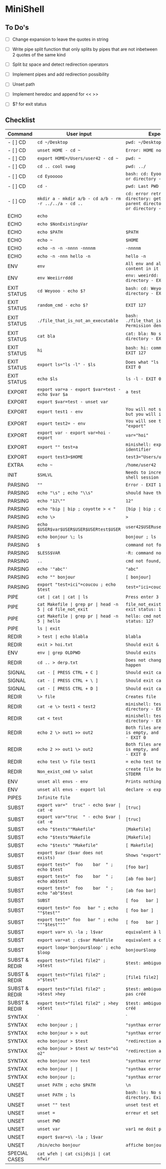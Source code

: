 # MiniShell

## To Do's
- [ ] Change expansion to leave the quotes in string

- [ ] Write pipe split function that only splits by pipes that are
not inbetween 2 quotes of the same kind

- [ ] Split bz space and detect redirection operators

- [ ] Implement pipes and add redirection possibility

- [ ] Unset path 

- [ ] Implement heredoc and append for << >>

- [ ] $? for exit status

## Checklist

| Command | User input | Expected result |
|---------|------------|-----------------|
| - [ ] CD | `cd ~/Desktop` | `pwd: ~/Desktop` |
| - [ ] CD | `unset HOME - cd ~` | `Error: HOME not set, EXIT 1` |
| - [ ] CD | `export HOME=/Users/user42 - cd ~` | `pwd: ~` |
| - [ ] CD | `cd .. cool swag` | `pwd: ../` |
| - [ ] CD | `cd Eyooooo` | `bash: cd: Eyooooo: No such file or directory - EXIT 1` |
| - [ ] CD | `cd -` | `pwd: Last PWD` |
| - [ ] CD | `mkdir a - mkdir a/b - cd a/b - rm -r ../../a - cd ..` | `cd: error retrieving current directory: getcwd: cannot access parent directories: No such file or directory - EXIT 0` |
| ECHO | `echo` |  |
| ECHO | `echo $NonExistingVar` |  |
| ECHO | `echo $PATH` | `$PATH` |
| ECHO | `echo ~` | `$HOME` |
| ECHO | `echo -n -n -nnnn -nnnnm` | `-nnnnm` |
| ECHO | `echo -n -nnn hello -n` | `hello -n` |
| ENV | `env` | `All env and all user envs WITH content in it` |
| ENV | `env Weeiirrddd` | `env: weeirdd: No such file or directory - EXIT 127` |
| EXIT STATUS | `cd Weyooo - echo $?` | `bash: cd: Weyooo: No such file or directory - EXIT 1` |
| EXIT STATUS | `random_cmd - echo $?` | `EXIT 127` |
| EXIT STATUS | `./file_that_is_not_an_executable` | `bash: ./file_that_is_not_an_executable: Permission denied - EXIT 126` |
| EXIT STATUS | `cat bla` | `cat: bla: No such file or directory - EXIT 1` |
| EXIT STATUS | `hi` | `bash: hi: command not found - EXIT 127` |
| EXIT STATUS | `export ls="ls -l" - $ls` | `Does what "ls -l" should do - EXIT 0` |
| EXIT STATUS | `echo $ls` | `ls -l - EXIT 0` |
| EXPORT | `export var=a - export $var=test - echo $var $a` | `a test` |
| EXPORT | `export $var=test - unset var` |  |
| EXPORT | `export test1 - env` | `You will not see test1 in "env", but you will it in "export"` |
| EXPORT | `export test2= - env` | `You will see test2 in "env" and "export"` |
| EXPORT | `export var - export var=hoi - export` | `var="hoi"` |
| EXPORT | `export "" test=a` | `minishell: export: ": not a valid identifier` |
| EXPORT | `export test3=$HOME` | `test3="Users/user42"` |
| EXTRA | `echo ~` | `/home/user42` |
| INIT | `$SHLVL` | `Needs to increment once per new shell session` |
| PARSING | `""` | `Error - EXIT 126 or EXIT 127` |
| PARSING | `echo "\s" ; echo "\\s"` | `should have the exact same output` |
| PARSING | `echo "12\""` | `12"` |
| PARSING | `echo "bip \| bip ; coyotte > < "` | `[bip \| bip ; coyotte >< ]` |
| PARSING | `echo \>` | `>` |
| PARSING | `echo $USER$var$USER$USER$USERtest$USER` | `user42$USERuser42$USERtestuser42` |
| PARSING | `echo bonjour \; ls` | `bonjour ; ls` |
| PARSING | `$` | `command not found` |
| PARSING | `$LESS$VAR` | `-R: command not found` |
| PARSING | `..` | `cmd not found, exit 127` |
| PARSING | `echo '"abc"'` | `"abc"` |
| PARSING | `echo "" bonjour` | `[ bonjour]` |
| PARSING | `export "test=ici"=coucou ; echo $test` | `test="ici=coucou"` |
| PIPE | `cat \| cat \| cat \| ls` | `Press enter 3 times` |
| PIPE | `cat Makefile \| grep pr \| head -n 5 \| cd file_not_exit` | `file_not_exist: no such file... exit status: 1` |
| PIPE | `cat Makefile \| grep pr \| head -n 5 \| hello` | `hello: cmd not found... exit status: 127` |
| PIPE | `ls \| exit` |  |
| REDIR | `> test \| echo blabla` | `blabla` |
| REDIR | `exit > hoi.txt` | `Should exit & creates hoi.txt` |
| ENV | `env \| grep OLDPWD` | `Should exits` |
| REDIR | `cd .. > derp.txt` | `Does not change dir, which should happen` |
| SIGNAL | `cat - [ PRESS CTRL + C ]` | `Should exit cat prompt - EXIT 130` |
| SIGNAL | `cat - [ PRESS CTRL + \ ]` | `Should exit cat prompt - EXIT 131` |
| SIGNAL | `cat - [ PRESS CTRL + D ]` | `Should exit cat prompt - EXIT 0` |
| REDIR | `\> file` | `Creates file` |
| REDIR | `cat -e \> test1 < test2` | `minishell: test2: No such file or directory - EXIT 1 or EXIT 2` |
| REDIR | `cat < test` | `minishell: test: No such file or directory - EXIT 1 or 2` |
| REDIR | `echo 2 \> out1 >> out2` | `Both files are created, but out1 is empty, and out2 has "2" in it - EXIT 0` |
| REDIR | `echo 2 >> out1 \> out2` | `Both files are created, but out1 is empty, and out2 has "2" in it - EXIT 0` |
| REDIR | `echo test \> file test1` | `= echo test test1 > file` |
| REDIR | `Non_exist_cmd \> salut` | `create file but error msg to STDERR` |
| ENV | `unset all envs - env` | `Prints nothing` |
| ENV | `unset all envs - export lol` | `declare -x export="lol"` |
| PIPES | `Infinite file` |  |
| SUBST | `export var="  truc" - echo $var \| cat -e` | `[truc]` |
| SUBST | `export var="truc  " - echo $var \| cat -e` | `[truc]` |
| SUBST | `echo "$tests""Makefile"` | `[Makefile]` |
| SUBST | `echo "$tests"Makefile` | `[Makefile]` |
| SUBST | `echo "$tests" "Makefile"` | `[ Makefile]` |
| SUBST | `export $var ($var does not exists)` | `Shows "export"` |
| SUBST | `export test="  foo    bar  " ; echo $test` | `[foo bar]` |
| SUBST | `export test="  foo    bar  " ; echo ab$test` | `[ab foo bar]` |
| SUBST | `export test="  foo    bar  " ; echo "ab"$test` | `[ab foo bar]` |
| SUBST | `SUBST` | `[ foo   bar ]` |
| SUBST | `export test=" foo   bar " ; echo ""$test""` | `[ foo bar ]` |
| SUBST | `export test=" foo   bar " ; echo """$test"""` | `[ foo   bar ]` |
| SUBST | `export var= s\ -la ; l$var` | `equivalent à ls -al` |
| SUBST | `export var=at ; c$var Makefile` | `equivalent a cat Makefile` |
| SUBST | `export loop='bonjour$loop' ; echo $loop` | `bonjour$loop` |
| SUBST & REDIR | `export test="file1 file2" ; >$test` | `$test: ambiguous redir` |
| SUBST & REDIR | `export test="file1 file2" ; >"$test"` | `[file1 file2] created` |
| SUBST & REDIR | `export test="file1 file2" ; >$test >hey` | `$test: ambiguous redir, hey n'est pas créé` |
| SUBST & REDIR | `export test="file1 file2" ; >hey >$test` | `$test: ambiguous redir, hey est créé` |
| SYNTAX | `|` | `"synthax error" & exit 2` |
| SYNTAX | `echo bonjour ; \|` | `"synthax error" & exit 2` |
| SYNTAX | `echo bonjour > > out` | `"synthax error" & exit 2` |
| SYNTAX | `echo bonjour > $test` | `"redirection ambigue" & exit 1` |
| SYNTAX | `echo bonjour > $test w/ test="o1 o2"` | `"redirection ambigue" & exit 1` |
| SYNTAX | `echo bonjour >>> test` | `"synthax error" & exit 2` |
| SYNTAX | `echo bonjour \| \|` | `"synthax error" & exit 2` |
| SYNTAX | `echo bonjour \|;` | `"synthax error" & exit 2` |
| UNSET | `unset PATH ; echo $PATH` | `\n` |
| UNSET | `unset PATH ; ls` | `bash: ls: No such file or directory. Exit 127` |
| UNSET | `unset "" test` | `unset test et set $? à 1` |
| UNSET | `unset =` | `erreur et set $? à 1` |
| UNSET | `unset PWD` |  |
| UNSET | `unset var` | `var1 ne doit pas etre unset` |
| UNSET | `export $var=s\ -la ; l$var` |  |
| UNSET | `/bin/echo bonjour` | `affiche bonjour` |
| SPECIAL CASES | `cat wfeh \| cat csijdsji \| cat nfwir` |  |
